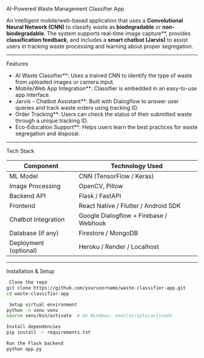 AI-Powered Waste Management Classifier App

An intelligent mobile/web-based application that uses a **Convolutional Neural Network (CNN)** to classify waste as **biodegradable** or **non-biodegradable**. The system supports real-time image capture**, provides **classification feedback**, and includes a **smart chatbot (Jarvis)** to assist users in tracking waste processing and learning about proper segregation.

---

Features

- AI Waste Classifier**: Uses a trained CNN to identify the type of waste from uploaded images or camera input.
- Mobile/Web App Integration**: Classifier is embedded in an easy-to-use app interface.
- Jarvis – Chatbot Assistant**: Built with Dialogflow to answer user queries and track waste orders using tracking ID.
- Order Tracking**: Users can check the status of their submitted waste through a unique tracking ID.
- Eco-Education Support**: Helps users learn the best practices for waste segregation and disposal.

---

Tech Stack

| Component              | Technology Used                        |
|------------------------|----------------------------------------|
| ML Model               | CNN (TensorFlow / Keras)               |
| Image Processing       | OpenCV, Pillow                         |
| Backend API            | Flask / FastAPI                        |
| Frontend               | React Native / Flutter / Android SDK  |
| Chatbot Integration    | Google Dialogflow + Firebase / Webhook |
| Database (if any)      | Firestore / MongoDB                    |
| Deployment (optional)  | Heroku / Render / Localhost            |

---

Installation & Setup

```bash
 Clone the repo
git clone https://github.com/yourusername/waste-classifier-app.git
cd waste-classifier-app

 Setup virtual environment
python -m venv venv
source venv/bin/activate  # On Windows: venv\Scripts\activate

Install dependencies
pip install -r requirements.txt

Run the Flask backend
python app.py
